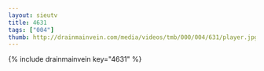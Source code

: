 ```yaml
--- 
layout: sieutv
title: 4631
tags: ["004"]
thumb: http://drainmainvein.com/media/videos/tmb/000/004/631/player.jpg
---
```

{% include drainmainvein key="4631" %} 
